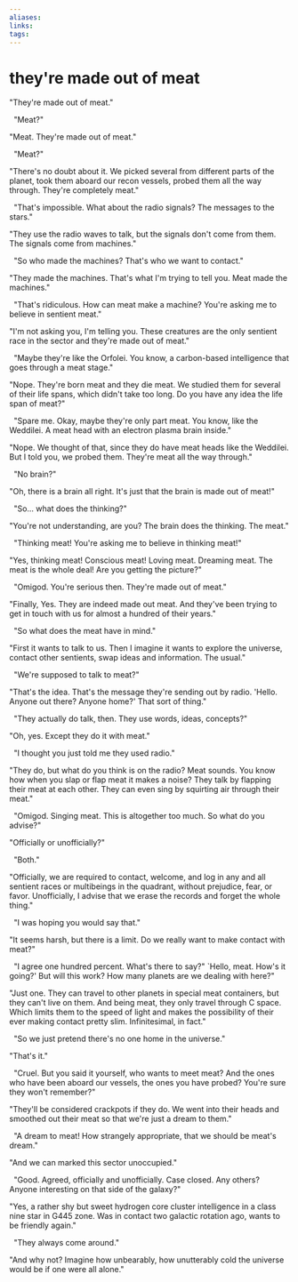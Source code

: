 ```yaml
---
aliases: 
links: 
tags: 
---
```

# they're made out of meat

"They're made out of meat."

  "Meat?"

"Meat. They're made out of meat."

  "Meat?"

"There's no doubt about it. We picked several from different parts of the planet, took them aboard our recon vessels, probed them all the way through. They're completely meat."

  "That's impossible. What about the radio signals? The messages to the stars."

"They use the radio waves to talk, but the signals don't come from them. The signals come from machines."

  "So who made the machines? That's who we want to contact."

"They made the machines. That's what I'm trying to tell you. Meat made the machines."

  "That's ridiculous. How can meat make a machine? You're asking me to believe in sentient meat."

"I'm not asking you, I'm telling you. These creatures are the only sentient race in the sector and they're made out of meat."

  "Maybe they're like the Orfolei. You know, a carbon-based intelligence that goes through a meat stage."

"Nope. They're born meat and they die meat. We studied them for several of their life spans, which didn't take too long. Do you have any idea the life span of meat?"

  "Spare me. Okay, maybe they're only part meat. You know, like the Weddilei. A meat head with an electron plasma brain inside."

"Nope. We thought of that, since they do have meat heads like the Weddilei. But I told you, we probed them. They're meat all the way through."

  "No brain?"

"Oh, there is a brain all right. It's just that the brain is made out of meat!"

  "So... what does the thinking?"

"You're not understanding, are you? The brain does the thinking. The meat."

  "Thinking meat! You're asking me to believe in thinking meat!"

"Yes, thinking meat! Conscious meat! Loving meat. Dreaming meat. The meat is the whole deal! Are you getting the picture?"

  "Omigod. You're serious then. They're made out of meat."

"Finally, Yes. They are indeed made out meat. And they've been trying to get in touch with us for almost a hundred of their years."

  "So what does the meat have in mind."

"First it wants to talk to us. Then I imagine it wants to explore the universe, contact other sentients, swap ideas and information. The usual."

  "We're supposed to talk to meat?"

"That's the idea. That's the message they're sending out by radio. 'Hello. Anyone out there? Anyone home?' That sort of thing."

  "They actually do talk, then. They use words, ideas, concepts?"

"Oh, yes. Except they do it with meat."

  "I thought you just told me they used radio."

"They do, but what do you think is on the radio? Meat sounds. You know how when you slap or flap meat it makes a noise? They talk by flapping their meat at each other. They can even sing by squirting air through their meat."

  "Omigod. Singing meat. This is altogether too much. So what do you advise?"

"Officially or unofficially?"

  "Both."

"Officially, we are required to contact, welcome, and log in any and all sentient races or multibeings in the quadrant, without prejudice, fear, or favor. Unofficially, I advise that we erase the records and forget the whole thing."

  "I was hoping you would say that."

"It seems harsh, but there is a limit. Do we really want to make contact with meat?"

  "I agree one hundred percent. What's there to say?" `Hello, meat. How's it going?' But will this work? How many planets are we dealing with here?"

"Just one. They can travel to other planets in special meat containers, but they can't live on them. And being meat, they only travel through C space. Which limits them to the speed of light and makes the possibility of their ever making contact pretty slim. Infinitesimal, in fact."

  "So we just pretend there's no one home in the universe."

"That's it."

  "Cruel. But you said it yourself, who wants to meet meat? And the ones who have been aboard our vessels, the ones you have probed? You're sure they won't remember?"

"They'll be considered crackpots if they do. We went into their heads and smoothed out their meat so that we're just a dream to them."

  "A dream to meat! How strangely appropriate, that we should be meat's dream."

"And we can marked this sector unoccupied."

  "Good. Agreed, officially and unofficially. Case closed. Any others? Anyone interesting on that side of the galaxy?"

"Yes, a rather shy but sweet hydrogen core cluster intelligence in a class nine star in G445 zone. Was in contact two galactic rotation ago, wants to be friendly again."

  "They always come around."

"And why not? Imagine how unbearably, how unutterably cold the universe would be if one were all alone."
